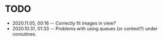 # TODO

- 2020.11.05, 00:16 -- Correctly fit images in view?
- 2020.10.31, 01:33 -- Problems with using queues (or context?) under coroutines.

<!--
 @changed 2020.11.08, 00:34
-->
